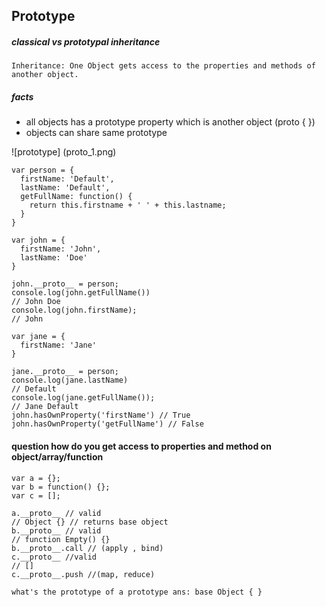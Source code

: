 ## Prototype

##### classical vs prototypal inheritance 

```Inheritance: One Object gets access to the properties and methods of another object.```

##### facts 
* all objects has a prototype property which is another object (proto { })
* objects can share same prototype

![prototype] (proto_1.png)
```
var person = {
  firstName: 'Default',
  lastName: 'Default',
  getFullName: function() {
    return this.firstname + ' ' + this.lastname;
  }
}

var john = {
  firstName: 'John',
  lastName: 'Doe'
}

john.__proto__ = person;
console.log(john.getFullName())
// John Doe
console.log(john.firstName);
// John 

var jane = {
  firstName: 'Jane'
}

jane.__proto__ = person;
console.log(jane.lastName)
// Default
console.log(jane.getFullName());
// Jane Default
john.hasOwnProperty('firstName') // True
john.hasOwnProperty('getFullName') // False

```

#### question how do you get access to properties and method on object/array/function
```
var a = {};
var b = function() {};
var c = [];

a.__proto__ // valid
// Object {} // returns base object
b.__proto__ // valid
// function Empty() {}
b.__proto__.call // (apply , bind)
c.__proto__ //valid
// []
c.__proto__.push //(map, reduce)
```

```what's the prototype of a prototype ans: base Object { }```
